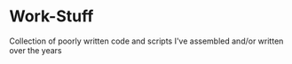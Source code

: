 # Work-Stuff
Collection of poorly written code and scripts I've assembled and/or written over the years

